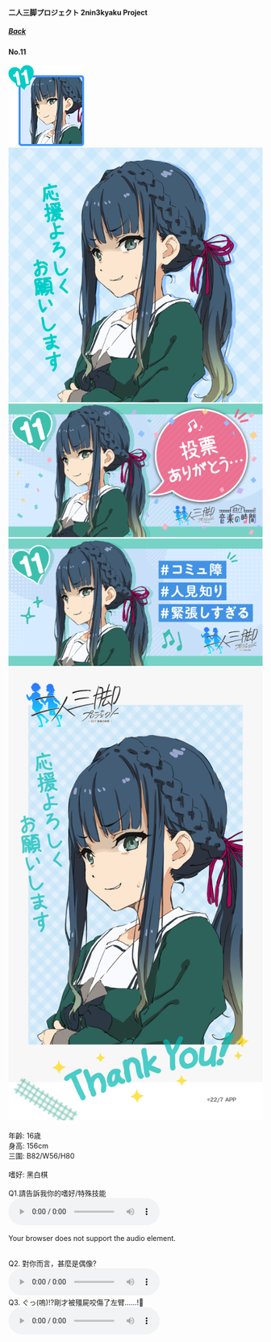 #### 二人三脚プロジェクト 2nin3kyaku Project
##### [Back](2nin3kyaku_List.md)

#### No.11
<img src="../../../Img/Nanaon/2nin3kyaku/11/11_thumb.png"><br>
<img src="../../../Img/Nanaon/2nin3kyaku/11/11_main.png"><br>
<img src="../../../Img/Nanaon/2nin3kyaku/11/11_thanks.png"><br>
<img src="../../../Img/Nanaon/2nin3kyaku/11/11_desc.png"><br>
<img src="../../../Img/Nanaon/2nin3kyaku/11/11_wallpaper.jpg"><br>
<br>
年齡: 16歳<br>
身高: 156cm<br>
三圍: B82/W56/H80<br>
<br>
嗜好: 黑白棋<br>
<br>
Q1.請告訴我你的嗜好/特殊技能<br>
<audio controls="controls">
  <source type="audio/mp3" src="../../../Resources/2nin3kyaku/No11_voice_1.mp3"></source>
  <p>Your browser does not support the audio element.</p>
</audio><br>
Q2. 對你而言，甚麼是偶像? <br>
<audio controls="controls">
  <source type="audio/mp3" src="../../../Resources/2nin3kyaku/No11_voice_2.mp3"></source>
  <p>Your browser does not support the audio element.</p>
</audio><br>
Q3. ぐっ(嗚)!?剛才被殭屍咬傷了左臂……!🧟 <br>
<audio controls="controls">
  <source type="audio/mp3" src="../../../Resources/2nin3kyaku/No11_voice_3.mp3"></source>
  <p>Your browser does not support the audio element.</p>
</audio><br>